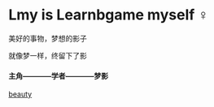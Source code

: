 # Lmy is Learnbgame myself	:female_sign:

美好的事物，梦想的影子

就像梦一样，终留下了影

#### 主角————学者————梦影

[beauty](https://github.com/BlenderCN/Learnbgame/blob/master/All_In_One/LearnbdnelB/split_mirror_static_beauty.md)
